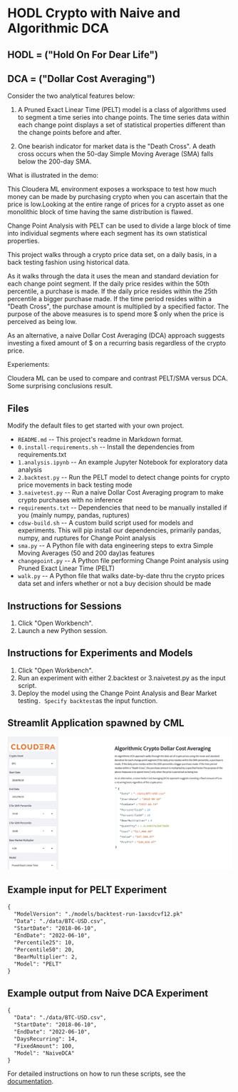 # HODL Crypto with Naive and Algorithmic DCA
## HODL = ("Hold On For Dear Life")
## DCA  = ("Dollar Cost Averaging")

Consider the two analytical features below:

1. A Pruned Exact Linear Time (PELT) model is a class of algorithms used to segment a time series
into change points. The time series data within each change point displays a set of statistical properties
different than the change points before and after.

2. One bearish indicator for market data is the "Death Cross". A death cross occurs when the 50-day Simple 
Moving Average (SMA) falls below the 200-day SMA.

What is illustrated in the demo:

This Cloudera ML environment exposes a workspace to test how much money can be made by purchasing crypto 
when you can ascertain that the price is low.Looking at the entire range of prices for a crypto asset as 
one monolithic block of time having the same distribution is flawed. 

Change Point Analysis with PELT can be used to divide a large block of time into individual segments where 
each segment has its own statistical properties.

This project walks through a crypto price data set, on a daily basis, in a back testing fashion using historical
data.

As it walks through the data it uses the mean and standard deviation for each change point segment. If the
daily price resides within the 50th percentile, a purchase is made. If the daily price resides within the 25th
percentile a bigger purchase made. If the time period resides within a "Death Cross", the purchase amount is
multiplied by a specified factor. The purpose of the above measures is to spend more $ only when the price is 
perceived as being low.

As an alternative, a naive Dollar Cost Averaging (DCA) approach suggests investing a fixed amount of $ on a 
recurring basis regardless of the crypto price.

Experiements:

Cloudera ML can be used to compare and contrast PELT/SMA versus DCA. Some surprising conclusions result.


## Files

Modify the default files to get started with your own project.

* `README.md` -- This project's readme in Markdown format.
* `0.install-requirements.sh` -- Install the dependencies from requirements.txt
* `1.analysis.ipynb` -- An example Jupyter Notebook for exploratory data analysis
* `2.backtest.py` -- Run the PELT model to detect change points for crypto price movements in back testing mode
* `3.naivetest.py` -- Run a naive Dollar Cost Averaging program to make crypto purchases with no inference
* `requirements.txt` -- Dependencies that need to be manually installed if you (mainly numpy, pandas, ruptures)
* `cdsw-build.sh` -- A custom build script used for models and experiments. This
will pip install our dependencies, primarily pandas, numpy, and ruptures for Change Point analysis
* `sma.py` --  A Python file with data engineering steps to extra Simple Moving Averages (50 and 200 day)as features
* `changepoint.py` -- A Python file performing Change Point analysis using Pruned Exact Linear Time (PELT)
* `walk.py` -- A Python file that walks date-by-date thru the crypto prices data set and infers whether or not a buy
decision should be made

## Instructions for Sessions
1. Click "Open Workbench".
2. Launch a new Python session.

## Instructions for Experiments and Models
1. Click "Open Workbench".
2. Run an experiment with either 2.backtest or 3.naivetest.py as the input script.
3. Deploy the model using the Change Point Analysis and Bear Market testing`. Specify backtest`as the input function.

## Streamlit Application spawned by CML

<img src="./images/cml_screenshot.png" alt=""/><br>

## Example input for PELT Experiment
```
{
  "ModelVersion": "./models/backtest-run-1axsdcvf12.pk"
  "Data": "./data/BTC-USD.csv",
  "StartDate": "2018-06-10",
  "EndDate": "2022-06-10",
  "Percentile25": 10,
  "Percentile50": 20,
  "BearMultiplier": 2,
  "Model": "PELT"
}
```

## Example output from Naive DCA Experiment
```
{ 
  "Data": "./data/BTC-USD.csv",
  "StartDate": "2018-06-10",
  "EndDate": "2022-06-10",
  "DaysRecurring": 14,
  "FixedAmount": 100,
  "Model": "NaiveDCA"
}
```

For detailed instructions on how to run these scripts, see the [documentation](https://docs.cloudera.com/machine-learning/cloud/models/topics/ml-creating-and-deploying-a-model.html).

